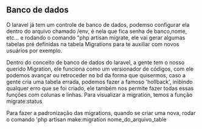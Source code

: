 ## Banco de dados 

O laravel já tem um controle de banco de dados, podemso configurar ela dentro do arquivo chamado /env, é nela que fica senha de banco,nome, etc... e rodando o comando "php artisan migrate, ele vai gerar algumas tabelas pré definidas na tabela Migrations para te auxiliar com novos usuários por exemplo.

Dentro do conceito de banco de dados do laravel, a gente tem o nosso querido Migration, ele funciona como um versionador de códigos, com ele podemos avançar ou retroceder no bd da forma que quisermos, caso a gente cria uma tabela errada, podemos fazer a famoso 'hollback', inibindo qualquer erro que se foi criado, ele também nos permite fazer todas essas funções com colunas e linhas. Para visualizar a migration, temos a função migrate:status

Para fazer a padronização das migrations, quando se criar uma nova, rodar o comando 'php artisan make:migration nome_do_arquivo_table

